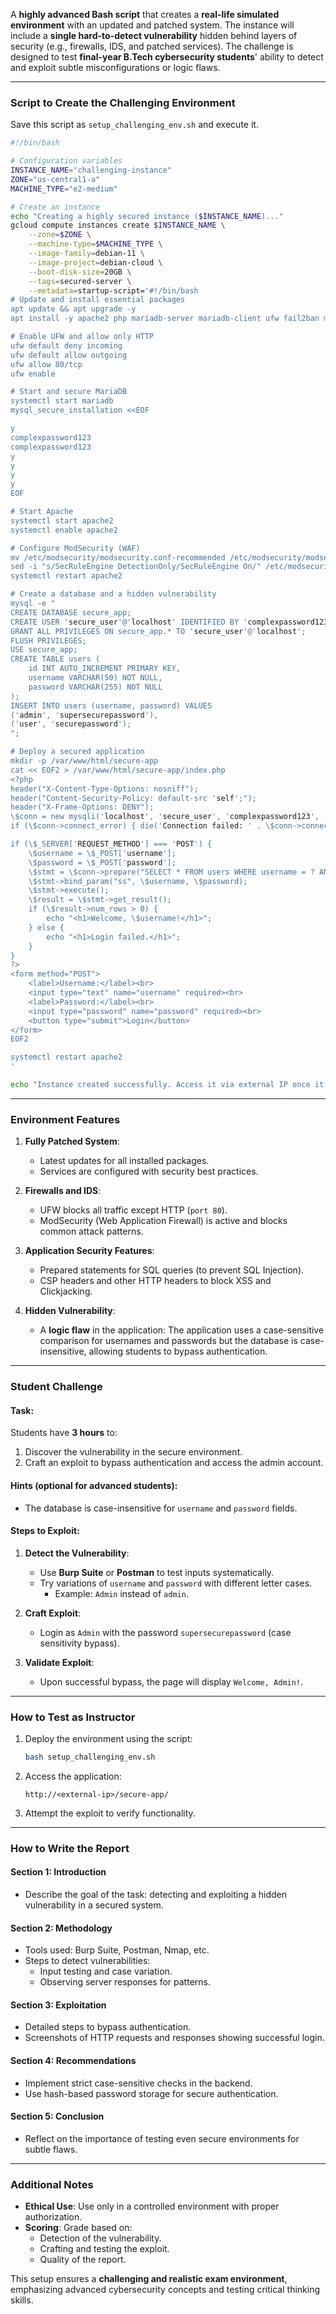 A **highly advanced Bash script** that creates a **real-life simulated environment** with an updated and patched system. The instance will include a **single hard-to-detect vulnerability** hidden behind layers of security (e.g., firewalls, IDS, and patched services). The challenge is designed to test **final-year B.Tech cybersecurity students**' ability to detect and exploit subtle misconfigurations or logic flaws.

---

### **Script to Create the Challenging Environment**

Save this script as `setup_challenging_env.sh` and execute it.

```bash
#!/bin/bash

# Configuration variables
INSTANCE_NAME="challenging-instance"
ZONE="us-central1-a"
MACHINE_TYPE="e2-medium"

# Create an instance
echo "Creating a highly secured instance ($INSTANCE_NAME)..."
gcloud compute instances create $INSTANCE_NAME \
    --zone=$ZONE \
    --machine-type=$MACHINE_TYPE \
    --image-family=debian-11 \
    --image-project=debian-cloud \
    --boot-disk-size=20GB \
    --tags=secured-server \
    --metadata=startup-script='#!/bin/bash
# Update and install essential packages
apt update && apt upgrade -y
apt install -y apache2 php mariadb-server mariadb-client ufw fail2ban modsecurity modsecurity-crs unzip

# Enable UFW and allow only HTTP
ufw default deny incoming
ufw default allow outgoing
ufw allow 80/tcp
ufw enable

# Start and secure MariaDB
systemctl start mariadb
mysql_secure_installation <<EOF

y
complexpassword123
complexpassword123
y
y
y
y
EOF

# Start Apache
systemctl start apache2
systemctl enable apache2

# Configure ModSecurity (WAF)
mv /etc/modsecurity/modsecurity.conf-recommended /etc/modsecurity/modsecurity.conf
sed -i "s/SecRuleEngine DetectionOnly/SecRuleEngine On/" /etc/modsecurity/modsecurity.conf
systemctl restart apache2

# Create a database and a hidden vulnerability
mysql -e "
CREATE DATABASE secure_app;
CREATE USER 'secure_user'@'localhost' IDENTIFIED BY 'complexpassword123';
GRANT ALL PRIVILEGES ON secure_app.* TO 'secure_user'@'localhost';
FLUSH PRIVILEGES;
USE secure_app;
CREATE TABLE users (
    id INT AUTO_INCREMENT PRIMARY KEY,
    username VARCHAR(50) NOT NULL,
    password VARCHAR(255) NOT NULL
);
INSERT INTO users (username, password) VALUES 
('admin', 'supersecurepassword'), 
('user', 'securepassword');
";

# Deploy a secured application
mkdir -p /var/www/html/secure-app
cat << EOF2 > /var/www/html/secure-app/index.php
<?php
header("X-Content-Type-Options: nosniff");
header("Content-Security-Policy: default-src 'self';");
header("X-Frame-Options: DENY");
\$conn = new mysqli('localhost', 'secure_user', 'complexpassword123', 'secure_app');
if (\$conn->connect_error) { die('Connection failed: ' . \$conn->connect_error); }

if (\$_SERVER['REQUEST_METHOD'] === 'POST') {
    \$username = \$_POST['username'];
    \$password = \$_POST['password'];
    \$stmt = \$conn->prepare("SELECT * FROM users WHERE username = ? AND password = ?");
    \$stmt->bind_param("ss", \$username, \$password);
    \$stmt->execute();
    \$result = \$stmt->get_result();
    if (\$result->num_rows > 0) {
        echo "<h1>Welcome, \$username!</h1>";
    } else {
        echo "<h1>Login failed.</h1>";
    }
}
?>
<form method="POST">
    <label>Username:</label><br>
    <input type="text" name="username" required><br>
    <label>Password:</label><br>
    <input type="password" name="password" required><br>
    <button type="submit">Login</button>
</form>
EOF2

systemctl restart apache2
'

echo "Instance created successfully. Access it via external IP once it's ready."
```

---

### **Environment Features**

1. **Fully Patched System**:
   - Latest updates for all installed packages.
   - Services are configured with security best practices.

2. **Firewalls and IDS**:
   - UFW blocks all traffic except HTTP (`port 80`).
   - ModSecurity (Web Application Firewall) is active and blocks common attack patterns.

3. **Application Security Features**:
   - Prepared statements for SQL queries (to prevent SQL Injection).
   - CSP headers and other HTTP headers to block XSS and Clickjacking.

4. **Hidden Vulnerability**:
   - A **logic flaw** in the application: The application uses a case-sensitive comparison for usernames and passwords but the database is case-insensitive, allowing students to bypass authentication.

---

### **Student Challenge**

#### **Task**:
Students have **3 hours** to:
1. Discover the vulnerability in the secure environment.
2. Craft an exploit to bypass authentication and access the admin account.

#### **Hints** (optional for advanced students):
- The database is case-insensitive for `username` and `password` fields.

#### **Steps to Exploit**:
1. **Detect the Vulnerability**:
   - Use **Burp Suite** or **Postman** to test inputs systematically.
   - Try variations of `username` and `password` with different letter cases.
     - Example: `Admin` instead of `admin`.

2. **Craft Exploit**:
   - Login as `Admin` with the password `supersecurepassword` (case sensitivity bypass).

3. **Validate Exploit**:
   - Upon successful bypass, the page will display `Welcome, Admin!`.

---

### **How to Test as Instructor**

1. Deploy the environment using the script:
   ```bash
   bash setup_challenging_env.sh
   ```
2. Access the application:
   ```plaintext
   http://<external-ip>/secure-app/
   ```
3. Attempt the exploit to verify functionality.

---

### **How to Write the Report**

#### **Section 1: Introduction**
- Describe the goal of the task: detecting and exploiting a hidden vulnerability in a secured system.

#### **Section 2: Methodology**
- Tools used: Burp Suite, Postman, Nmap, etc.
- Steps to detect vulnerabilities:
  - Input testing and case variation.
  - Observing server responses for patterns.

#### **Section 3: Exploitation**
- Detailed steps to bypass authentication.
- Screenshots of HTTP requests and responses showing successful login.

#### **Section 4: Recommendations**
- Implement strict case-sensitive checks in the backend.
- Use hash-based password storage for secure authentication.

#### **Section 5: Conclusion**
- Reflect on the importance of testing even secure environments for subtle flaws.

---

### **Additional Notes**
- **Ethical Use**: Use only in a controlled environment with proper authorization.
- **Scoring**: Grade based on:
  - Detection of the vulnerability.
  - Crafting and testing the exploit.
  - Quality of the report.

This setup ensures a **challenging and realistic exam environment**, emphasizing advanced cybersecurity concepts and testing critical thinking skills.
